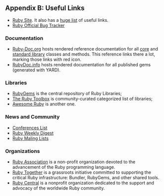 ## Appendix B: Useful Links

* [Ruby Site](https://www.ruby-lang.org/). It also has a [huge list](https://www.ruby-lang.org/en/documentation/) of useful links.
* [Ruby Official Bug Tracker](https://bugs.ruby-lang.org/)

### Documentation

* [Ruby-Doc.org](http://ruby-doc.org/) hosts rendered reference documentation for all [core](http://www.ruby-doc.org/core) and [standard library](http://www.ruby-doc.org/stdlib) classes and methods. This reference links there a lot, marking those links with red icon.
* [RubyDoc.info](http://www.rubydoc.info/) hosts rendered documentation for all published gems (generated with YARD).

### Libraries

* [RubyGems](https://rubygems.org/) is the central repository of Ruby Libraries;
* [The Ruby Toolbox](https://www.ruby-toolbox.com/) is community-curated categorized list of libraries;
* [Awesome Ruby](http://awesome-ruby.com/) is another one.

### News and Community

* [Conferences List](http://rubyconferences.org/)
* [Ruby Weekly Digest](https://rubyweekly.com/)
* [Ruby Maling Lists](https://www.ruby-lang.org/en/community/mailing-lists/)

### Organizations

* [Ruby Association](http://www.ruby.or.jp/en/)  is a non-profit organization devoted to the advancement of the Ruby programming language.
* [Ruby Together](https://rubytogether.org/) is a grassroots initiative committed to supporting the critical Ruby infrastructure: Bundler, RubyGems, and other shared tools.
* [Ruby Central](http://rubycentral.org/) is a nonprofit organization dedicated to the support and advocacy of the worldwide Ruby community.
